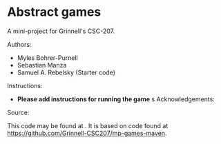# Abstract games

A mini-project for Grinnell's CSC-207.

Authors:

* Myles Bohrer-Purnell
* Sebastian Manza
* Samuel A. Rebelsky (Starter code)

Instructions:

* **Please add instructions for running the game**
s
Acknowledgements:

Source:

This code may be found at <URL>. It is based on code found at <https://github.com/Grinnell-CSC207/mp-games-maven>.
